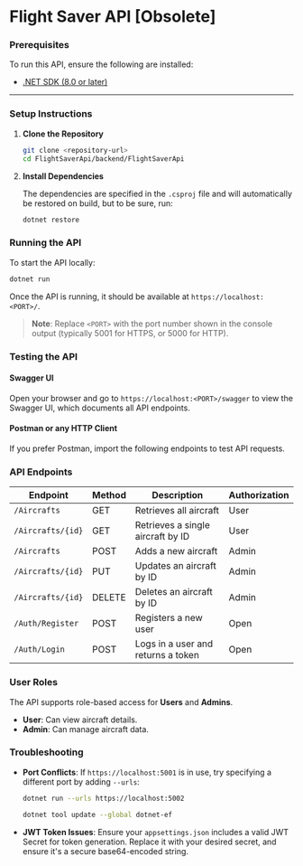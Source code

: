 # Flight Saver API [Obsolete]

### Prerequisites

To run this API, ensure the following are installed:

- [.NET SDK (8.0 or later)](https://dotnet.microsoft.com/download)

---

### Setup Instructions

1. **Clone the Repository**

   ```bash
   git clone <repository-url>
   cd FlightSaverApi/backend/FlightSaverApi
   ```

2. **Install Dependencies**

   The dependencies are specified in the `.csproj` file and will automatically be restored on build, but to be sure, run:

   ```bash
   dotnet restore
   ```

### Running the API

To start the API locally:

```bash
dotnet run
```

Once the API is running, it should be available at `https://localhost:<PORT>/`.

> **Note**: Replace `<PORT>` with the port number shown in the console output (typically 5001 for HTTPS, or 5000 for HTTP).

### Testing the API

#### Swagger UI

Open your browser and go to `https://localhost:<PORT>/swagger` to view the Swagger UI, which documents all API endpoints.

#### Postman or any HTTP Client

If you prefer Postman, import the following endpoints to test API requests.

### API Endpoints

| Endpoint           | Method | Description                         | Authorization |
|--------------------|--------|-------------------------------------|---------------|
| `/Aircrafts`       | GET    | Retrieves all aircraft              | User          |
| `/Aircrafts/{id}`  | GET    | Retrieves a single aircraft by ID   | User          |
| `/Aircrafts`       | POST   | Adds a new aircraft                 | Admin         |
| `/Aircrafts/{id}`  | PUT    | Updates an aircraft by ID           | Admin         |
| `/Aircrafts/{id}`  | DELETE | Deletes an aircraft by ID           | Admin         |
| `/Auth/Register`   | POST   | Registers a new user                | Open          |
| `/Auth/Login`      | POST   | Logs in a user and returns a token  | Open          |

### User Roles

The API supports role-based access for **Users** and **Admins**.

- **User**: Can view aircraft details.
- **Admin**: Can manage aircraft data.

### Troubleshooting

- **Port Conflicts**: If `https://localhost:5001` is in use, try specifying a different port by adding `--urls`:

  ```bash
  dotnet run --urls https://localhost:5002
  ```

  ```bash
  dotnet tool update --global dotnet-ef
  ```

- **JWT Token Issues**: Ensure your `appsettings.json` includes a valid JWT Secret for token generation. Replace it with your desired secret, and ensure it's a secure base64-encoded string.
